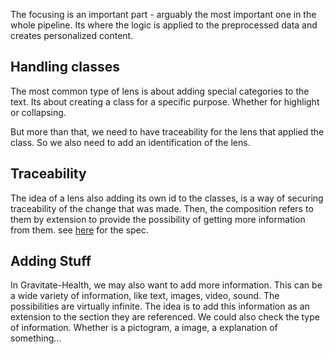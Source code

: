 The focusing is an important part - arguably the most important one in the whole pipeline. Its where the logic is applied to the preprocessed data and creates personalized content.

## Handling classes
The most common type of lens is about adding special categories to the text. Its about creating a class for a specific purpose. Whether for highlight or collapsing.

But more than that, we need to have traceability for the lens that applied the class. So we also need to add an identification of the lens.

## Traceability

The idea of a lens also adding its own id to the classes, is a way of securing traceability of the change that was made. 
Then, the composition refers to them by extension to provide the possibility of getting more information from them.
see [here](https://build.fhir.org/ig/hl7-eu/gravitate-health/branches/master/StructureDefinition-LensesApplied.html) for the spec.

## Adding Stuff

In Gravitate-Health, we may also want to add more information. This can be a wide variety of information, like text, images, video, sound. The possibilities are virtually infinite.
The idea is to add this information as an extension to the section they are referenced.
We could also check the type of information. Whether is a pictogram, a image, a explanation of something...